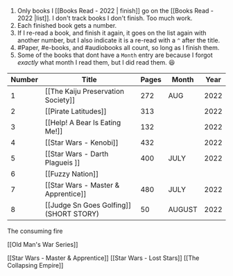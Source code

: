 1.  Only books I [[Books Read - 2022 | finish]] go on the [[Books Read - 2022 |list]]. I don't track books I don't finish. Too much work.
2.  Each finished book gets a number.
3.  If I re-read a book, and finish it again, it goes on the list again with another number, but I also indicate it is a re-read with a ``^`` after the title.
4.  #Paper, #e-books, and #audiobooks all count, so long as I finish them.
5. Some of the books that dont have a `Month` entry are because I forgot *exactly* what month I read them, but I did read them. 😆

 | Number | Title                               | Pages | Month | Year |
 | ------ | ----------------------------------- | ----- | ----- | ---- |
 | 1      | [[The Kaiju Preservation Society]]  | 272   | AUG   | 2022 |
 | 2      | [[Pirate Latitudes]]                | 313   |       | 2022 |
 | 3      | [[Help! A Bear Is Eating Me!]]      | 132   |       | 2022 |
 | 4      | [[Star Wars - Kenobi]]              | 432   |       | 2022 |
 | 5      | [[Star Wars - Darth Plagueis ]]     | 400   | JULY  | 2022 |
 | 6      | [[Fuzzy Nation]]                    |       |       |      |
 | 7      | [[Star Wars - Master & Apprentice]] | 480   | JULY  | 2022 |
 | 8      | [[Judge Sn Goes Golfing]] (SHORT STORY)          |  50     |   AUGUST    | 2022     |


The consuming fire 


 






[[Old Man's War Series]]




[[Star Wars - Master & Apprentice]]
[[Star Wars - Lost Stars]]
[[The Collapsing Empire]]
